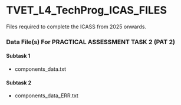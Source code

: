 # TVET_L4_TechProg_ICAS_FILES
Files required to complete the ICASS from 2025 onwards.

### Data File(s) For PRACTICAL ASSESSMENT TASK 2 (PAT 2)

#### Subtask 1
- components_data.txt 

#### Subtask 2
- components_data_ERR.txt 

